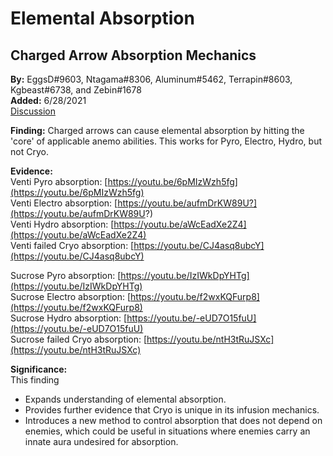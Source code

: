 # Elemental Absorption

## Charged Arrow Absorption Mechanics

**By:** EggsD\#9603, Ntagama\#8306, Aluminum\#5462, Terrapin\#8603, Kgbeast\#6738, and Zebin\#1678  
**Added:** 6/28/2021  
[Discussion](https://tickettool.xyz/direct?url=https://cdn.discordapp.com/attachments/839140280560255106/850180845259063296/transcript-sucrose-burst-absorption.html)

**Finding:** Charged arrows can cause elemental absorption by hitting the 'core' of applicable anemo abilities. This works for Pyro, Electro, Hydro, but not Cryo.

**Evidence:**  
Venti Pyro absorption: [https://youtu.be/6pMIzWzh5fg](https://youtu.be/6pMIzWzh5fg)  
Venti Electro absorption: [https://youtu.be/aufmDrKW89U?](https://youtu.be/aufmDrKW89U?)  
Venti Hydro absorption: [https://youtu.be/aWcEadXe2Z4](https://youtu.be/aWcEadXe2Z4)  
Venti failed Cryo absorption: [https://youtu.be/CJ4asq8ubcY](https://youtu.be/CJ4asq8ubcY)  

Sucrose Pyro absorption: [https://youtu.be/IzIWkDpYHTg](https://youtu.be/IzIWkDpYHTg)  
Sucrose Electro absorption: [https://youtu.be/f2wxKQFurp8](https://youtu.be/f2wxKQFurp8)  
Sucrose Hydro absorption: [https://youtu.be/-eUD7O15fuU](https://youtu.be/-eUD7O15fuU)  
Sucrose failed Cryo absorption: [https://youtu.be/ntH3tRuJSXc](https://youtu.be/ntH3tRuJSXc)  

**Significance:**  
This finding  
- Expands understanding of elemental absorption.  
- Provides further evidence that Cryo is unique in its infusion mechanics.  
- Introduces a new method to control absorption that does not depend on enemies, which could be useful in situations where enemies carry an innate aura undesired for absorption.

